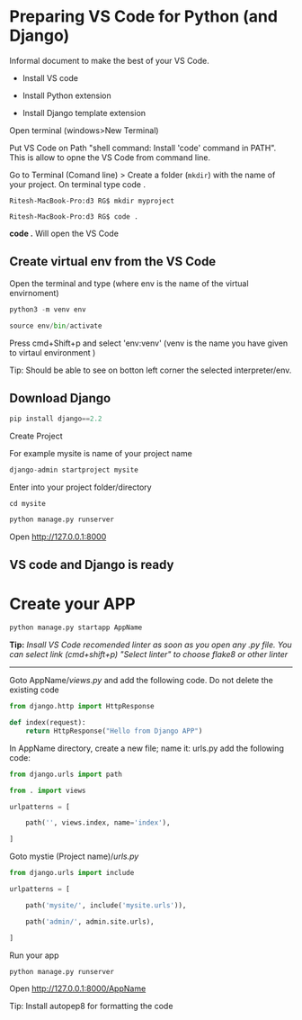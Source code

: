 # **Preparing VS Code for Python (and Django)**

Informal document to make the best of your VS Code. 

- Install VS code
- Install Python extension

- Install Django template extension


Open terminal (windows>New Terminal)

Put VS Code on Path "shell command: Install 'code' command in PATH". This is allow to opne the VS Code from command line. 

Go to Terminal (Comand line) > Create a folder (`mkdir`) with the name of your project. On terminal type code .

`Ritesh-MacBook-Pro:d3 RG$ mkdir myproject`

`Ritesh-MacBook-Pro:d3 RG$ code .`

**code .** Will open the VS Code 



## **Create virtual env from the VS Code**

Open the terminal and type (where env is the name of the virtual envirnoment) 

```python
python3 -m venv env

source env/bin/activate
```

Press cmd+Shift+p and select 'env:venv' (venv is the name you have given to virtaul environment )

Tip: Should be able to see on botton left corner the selected interpreter/env. 

## **Download Django** 

```python
pip install django==2.2
```

Create Project

For example mysite is name of your project name

```python
django-admin startproject mysite 
```

Enter into your project folder/directory

`cd mysite`

```python
python manage.py runserver
```

Open http://127.0.0.1:8000

## **VS code and Django is ready** 



# Create your APP 

```python
python manage.py startapp AppName
```

**Tip:** *Insall VS Code recomended linter as soon as you open any .py file. You can select link (cmd+shift+p) "Select linter" to choose flake8 or other linter*

------

Goto AppName/*views.py* and add the following code. Do not delete the existing code

```python
from django.http import HttpResponse

def index(request):
    return HttpResponse("Hello from Django APP")
```

In AppName directory, create a new file; name it: urls.py add the following code:

```python
from django.urls import path

from . import views

urlpatterns = [

​    path('', views.index, name='index'),

]
```

Goto mystie (Project name)/*urls.py*

```python
from django.urls import include

urlpatterns = [

​    path('mysite/', include('mysite.urls')),

​    path('admin/', admin.site.urls),

]
```



Run your app

```python
python manage.py runserver
```

Open http://127.0.0.1:8000/AppName



Tip: Install autopep8 for formatting the code





